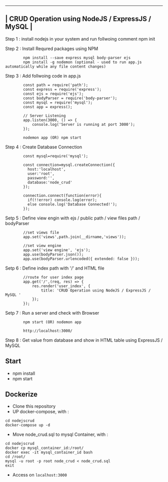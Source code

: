 
--------------------------------------------------------------------------
|             CRUD Operation using NodeJS / ExpressJS / MySQL            |
--------------------------------------------------------------------------

Step 1 : install nodejs in your system and run follwoing comment 
			npm init
		
Step 2 : Install Requred packages using NPM

			npm install --save express mysql body-parser ejs
			npm install -g nodemon (optional - used to run app.js automatically while any file content changes)
		
Step 3 : Add follwoing code in app.js
		
			const path = require('path');
			const express = require('express');
			const ejs = require('ejs');
			const bodyParser = require('body-parser');
			const mysql = require('mysql');
			const app = express();

			// Server Listening
			app.listen(3000, () => {
				console.log('Server is running at port 3000');
			});
			
			nodemon app (OR) npm start
		
Step 4 : Create Database Connection 

			const mysql=require('mysql');
			
			const connection=mysql.createConnection({
			  host:'localhost',
			  user:'root',
			  password:'',
			  database:'node_crud'
			});
			
			connection.connect(function(error){
			  if(!!error) console.log(error);
			  else console.log('Database Connected!');
			}); 

Setp 5 : Define view engin with ejs / public path / view files path / bodyParser

			//set views file
			app.set('views',path.join(__dirname,'views'));
			
			//set view engine
			app.set('view engine', 'ejs');
			app.use(bodyParser.json());
			app.use(bodyParser.urlencoded({ extended: false }));

Setp 6 : Define index path with '/' and HTML file
			
			//route for user index page
			app.get('/',(req, res) => {
				res.render('user_index', {
					title: 'CRUD Operation using NodeJS / ExpressJS / MySQL '
				});
			});

Setp 7 : Run a server and check with Browser

			npm start (OR) nodemon app

			http://localhost:3000/
			
Step 8 : Get value from database and show in HTML table using ExpressJS / MySQL

## Start
- npm install
- npm start

## Dockerize
- Clone this repository
- UP docker-compose, with :
```
cd nodejscrud
docker-compose up -d
```
- Move node_crud.sql to mysql Container, with :
```
cd nodejscrud
docker cp mysql_container_id:/root/
docker exec -it mysql_container_id bash
cd /root/
mysql -u root -p root node_crud < node_crud.sql
exit
```
- Access on `localhost:3000`
